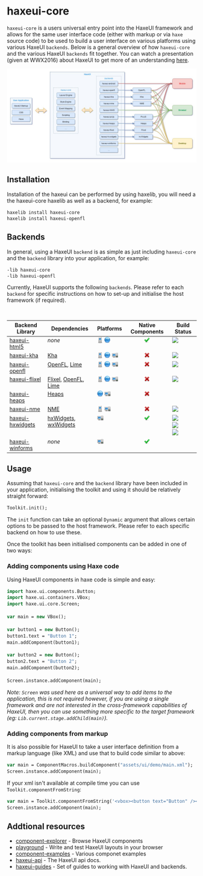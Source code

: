 # haxeui-core

`haxeui-core` is a users universal entry point into the HaxeUI framework and allows for the same user interface code (either with markup or via `haxe` source code) to be used to build a user interface on various platforms using various HaxeUI `backends`. Below is a general overview of how `haxeui-core` and the various HaxeUI `backends` fit together. You can watch a presentation (given at WWX2016) about HaxeUI to get more of an understanding <a href="https://www.youtube.com/watch?v=L8J8qrR2VSg&feature=youtu.be">here</a>.

<p align="center">
  <img src="https://raw.githubusercontent.com/haxeui/haxeui-core/master/system.jpg"/>
</p>

## Installation
Installation of the haxeui can be performed by using haxelib, you will need a the haxeui-core haxelib as well as a backend, for example: 
```
haxelib install haxeui-core
haxelib install haxeui-openfl
```


## Backends
In general, using a HaxeUI `backend` is as simple as just including `haxeui-core` and the `backend` library into your application, for example:

```
-lib haxeui-core
-lib haxeui-openfl
```

Currently, HaxeUI supports the following `backends`. Please refer to each `backend` for specific instructions on how to set-up and initialise the host framework (if required).

<br>
<table align="center">
  <thead>
    <th>Backend Library</th>
    <th>Dependencies</th>
    <th>Platforms</th>
    <th>Native Components</th>
    <th>Build Status</th>
  </thead>
    
  <tr>
    <td valign="top"><a href="https://github.com/haxeui/haxeui-html5">haxeui-html5</a></td>
    <td valign="top"><i>none</i></td>
    <td valign="top" align="left"><img src="https://raw.githubusercontent.com/haxeui/haxeui-core/master/mobile.png" title="Mobile"> <img src="https://raw.githubusercontent.com/haxeui/haxeui-core/master/browser.png" title="Browser"></td>
    <td valign="top" align="center"><img src="https://raw.githubusercontent.com/haxeui/haxeui-core/master/tick.png"></td>
    <td valign="top"><img src="https://github.com/haxeui/haxeui-html5/actions/workflows/build.yml/badge.svg"></td>
  </tr>
  <tr>
    <td valign="top"><a href="https://github.com/haxeui/haxeui-kha">haxeui-kha</a></td>
    <td valign="top"><a href="https://github.com/Kode/Kha">Kha</a></td>
    <td valign="top" align="left"><img src="https://raw.githubusercontent.com/haxeui/haxeui-core/master/mobile.png" title="Mobile"> <img src="https://raw.githubusercontent.com/haxeui/haxeui-core/master/browser.png" title="Browser"> <img src="https://raw.githubusercontent.com/haxeui/haxeui-core/master/desktop.png" title="Desktop"></td>
    <td valign="top" align="center"><img src="https://raw.githubusercontent.com/haxeui/haxeui-core/master/cross.png"></td>
    <td valign="top"><img src="https://github.com/haxeui/haxeui-kha/actions/workflows/build.yml/badge.svg"></td>
  </tr>
  <tr>
    <td valign="top"><a href="https://github.com/haxeui/haxeui-openfl">haxeui-openfl</a></td>
    <td valign="top"><a href="https://github.com/openfl/openfl">OpenFL</a>, <a href="https://github.com/haxelime/lime">Lime</a></td>
    <td valign="top" align="left"><img src="https://raw.githubusercontent.com/haxeui/haxeui-core/master/mobile.png" title="Mobile"> <img src="https://raw.githubusercontent.com/haxeui/haxeui-core/master/browser.png" title="Browser"> <img src="https://raw.githubusercontent.com/haxeui/haxeui-core/master/desktop.png" title="Desktop"></td>
    <td valign="top" align="center"><img src="https://raw.githubusercontent.com/haxeui/haxeui-core/master/cross.png"></td>
    <td valign="top"><img src="https://github.com/haxeui/haxeui-openfl/actions/workflows/build.yml/badge.svg"></td>
  </tr>
  <tr>
    <td valign="top"><a href="https://github.com/haxeui/haxeui-flixel">haxeui-flixel</a></td>
    <td valign="top"><a href="https://github.com/HaxeFlixel/flixel">Flixel</a>, <a href="https://github.com/openfl/openfl">OpenFL</a>, <a href="https://github.com/haxelime/lime">Lime</a></td>
    <td valign="top" align="left"><img src="https://raw.githubusercontent.com/haxeui/haxeui-core/master/mobile.png" title="Mobile"> <img src="https://raw.githubusercontent.com/haxeui/haxeui-core/master/browser.png" title="Browser"> <img src="https://raw.githubusercontent.com/haxeui/haxeui-core/master/desktop.png" title="Desktop"></td>
    <td valign="top" align="center"><img src="https://raw.githubusercontent.com/haxeui/haxeui-core/master/cross.png"></td>
    <td valign="top"><img src="https://github.com/haxeui/haxeui-flixel/actions/workflows/build.yml/badge.svg"></td>
  </tr>
  <tr>
    <td valign="top"><a href="https://github.com/haxeui/haxeui-heaps">haxeui-heaps</a></td>
    <td valign="top"><a href="https://github.com/HeapsIO/heaps">Heaps</a></td>
    <td valign="top" align="left"><img src="https://raw.githubusercontent.com/haxeui/haxeui-core/master/browser.png" title="Browser"> <img src="https://raw.githubusercontent.com/haxeui/haxeui-core/master/desktop.png" title="Desktop"></td>
    <td valign="top" align="center"><img src="https://raw.githubusercontent.com/haxeui/haxeui-core/master/cross.png"></td>
    <td valign="top"> </td>
  </tr>
  <tr>
    <td valign="top"><a href="https://github.com/haxeui/haxeui-nme">haxeui-nme</a></td>
    <td valign="top"><a href="https://github.com/haxenme/nme">NME</a></td>
    <td valign="top" align="left"><img src="https://raw.githubusercontent.com/haxeui/haxeui-core/master/mobile.png" title="Mobile"> <img src="https://raw.githubusercontent.com/haxeui/haxeui-core/master/desktop.png" title="Desktop"></td>
    <td valign="top" align="center"><img src="https://raw.githubusercontent.com/haxeui/haxeui-core/master/cross.png"></td>
    <td valign="top"><img src="https://github.com/haxeui/haxeui-nme/actions/workflows/build.yml/badge.svg"></td>
  </tr>
  <tr>
    <td valign="top"><a href="https://github.com/haxeui/haxeui-hxwidgets">haxeui-hxwidgets</a></td>
    <td valign="top"><a href="https://github.com/haxeui/hxWidgets">hxWidgets</a>, <a href="https://github.com/wxWidgets">wxWidgets</a></td>
    <td valign="top" align="left"><img src="https://raw.githubusercontent.com/haxeui/haxeui-core/master/desktop.png" title="Desktop"></td>
    <td valign="top" align="center"><img src="https://raw.githubusercontent.com/haxeui/haxeui-core/master/tick.png"></td>
    <td valign="top"><img src="https://github.com/haxeui/hxwidgets/actions/workflows/build-windows.yml/badge.svg"><br><img src="https://github.com/haxeui/hxwidgets/actions/workflows/build-windows.yml/badge.svg"><br><img src="https://github.com/haxeui/hxwidgets/actions/workflows/build-windows.yml/badge.svg"></td>
  </tr>
  <tr>
    <td valign="top"><a href="https://github.com/haxeui/haxeui-winforms">haxeui-winforms</a></td>
    <td valign="top"><i>none</i></td>
    <td valign="top" align="left"><img src="https://raw.githubusercontent.com/haxeui/haxeui-core/master/desktop.png" title="Desktop"></td>
    <td valign="top" align="center"><img src="https://raw.githubusercontent.com/haxeui/haxeui-core/master/tick.png"></td>
    <td valign="top"></td>
  </tr>
</table>

## Usage
Assuming that `haxeui-core` and the `backend` library have been included in your application, initialising the toolkit and using it should be relatively straight forward:

```haxe
Toolkit.init();
```

The `init` function can take an optional `Dynamic` argument that allows certain options to be passed to the host framework. Please refer to each specific backend on how to use these. 

Once the toolkit has been initialised components can be added in one of two ways:

### Adding components using Haxe code
Using HaxeUI components in haxe code is simple and easy:

```haxe
import haxe.ui.components.Button;
import haxe.ui.containers.VBox;
import haxe.ui.core.Screen;

var main = new VBox();

var button1 = new Button();
button1.text = "Button 1";
main.addComponent(button1);

var button2 = new Button();
button2.text = "Button 2";
main.addComponent(button2);

Screen.instance.addComponent(main);
```

_Note: `Screen` was used here as a universal way to add items to the application, this is not required however, if you are using a single framework and are not interested in the cross-framework capabilities of HaxeUI, then you can use something more specific to the target framework (eg: `Lib.current.stage.addChild(main)`)._

### Adding components from markup
It is also possible for HaxeUI to take a user interface definition from a markup language (like XML) and use that to build code similar to above:

```haxe
var main = ComponentMacros.buildComponent("assets/ui/demo/main.xml");
Screen.instance.addComponent(main);
```
If your xml isn't available at compile time you can use `Toolkit.componentFromString`:

```haxe
var main = Toolkit.componentFromString('<vbox><button text="Button" /></vbox>', "xml");
Screen.instance.addComponent(main);
```

## Addtional resources
* <a href="http://haxeui.org/explorer/">component-explorer</a> - Browse HaxeUI components
* <a href="http://haxeui.org/builder/">playground</a> - Write and test HaxeUI layouts in your browser
* <a href="https://github.com/haxeui/component-examples">component-examples</a> - Various componet examples
* <a href="http://haxeui.org/api/haxe/ui/">haxeui-api</a> - The HaxeUI api docs.
* <a href="https://github.com/haxeui/haxeui-guides">haxeui-guides</a> - Set of guides to working with HaxeUI and backends.
